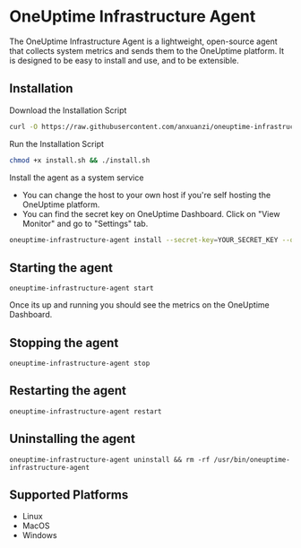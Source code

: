 # OneUptime Infrastructure Agent

The OneUptime Infrastructure Agent is a lightweight, open-source agent that collects system metrics and sends them to the OneUptime platform. It is designed to be easy to install and use, and to be extensible.

## Installation

Download the Installation Script
```bash
curl -O https://raw.githubusercontent.com/anxuanzi/oneuptime-infrastructure-agent-go/main/install.sh
```

Run the Installation Script
```bash
chmod +x install.sh && ./install.sh
```

Install the agent as a system service
- You can change the host to your own host if you're self hosting the OneUptime platform. 
- You can find the secret key on OneUptime Dashboard. Click on "View Monitor" and go to "Settings" tab.
```bash
oneuptime-infrastructure-agent install --secret-key=YOUR_SECRET_KEY --oneuptime-url=https://oneuptime.com
```

## Starting the agent

```
oneuptime-infrastructure-agent start
```
Once its up and running you should see the metrics on the OneUptime Dashboard.

## Stopping the agent

```
oneuptime-infrastructure-agent stop
```

## Restarting the agent

```
oneuptime-infrastructure-agent restart
```

## Uninstalling the agent

```
oneuptime-infrastructure-agent uninstall && rm -rf /usr/bin/oneuptime-infrastructure-agent
```

## Supported Platforms

- Linux
- MacOS
- Windows